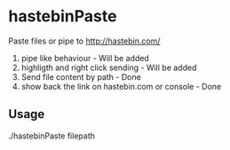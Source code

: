 # hastebinPaste

Paste files or pipe to http://hastebin.com/

1. pipe like behaviour - Will be added
2. highligth and right click sending - Will be added
3. Send file content by path - Done
3. show back the link on hastebin.com or console - Done

## Usage ##

./hastebinPaste filepath


